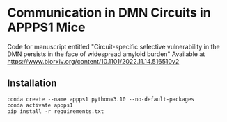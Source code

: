 # Communication in DMN Circuits in APPPS1 Mice

Code for manuscript entitled "Circuit-specific selective vulnerability in the DMN persists in the face of widespread amyloid burden" 
Available at https://www.biorxiv.org/content/10.1101/2022.11.14.516510v2


## Installation
```
conda create --name appps1 python=3.10 --no-default-packages
conda activate appps1
pip install -r requirements.txt
```
